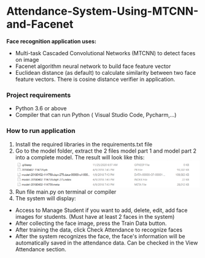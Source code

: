 # Attendance-System-Using-MTCNN-and-Facenet

**Face recognition application uses:**
- Multi-task Cascaded Convolutional Networks (MTCNN) to detect faces on image
- Facenet algorithm neural network to build face feature vector
- Euclidean distance (as default) to calculate similarity between two face feature vectors. There is cosine distance verifier in application.

### Project requirements

- Python 3.6 or above 
- Compiler that can run Python ( Visual Studio Code, Pycharm,...)

### How to run application
1. Install the required libraries in the requirements.txt file
2. Go to the model folder, extract the 2 files model part 1 and model part 2 into a complete model. The result will look like this:
![](image_system/output1.jpg)
3. Run file main.py on terminal or compiler
4. The system will display:
- Access to Manage Student if you want to add, delete, edit, add face images for students. (Must have at least 2 faces in the system)
- After collecting the face image, press the Train Data button.
- After training the data, click Check Attendance to recognize faces
- After the system recognizes the face, the face's information will be automatically saved in the attendance data. Can be checked in the View Attendance section.

